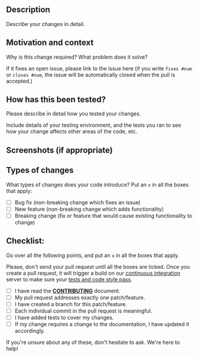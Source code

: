 <!--- Provide a general summary of your changes in the Title above -->

## Description

Describe your changes in detail.

## Motivation and context

Why is this change required? What problem does it solve?

If it fixes an open issue, please link to the issue here (if you write `fixes #num`
or `closes #num`, the issue will be automatically closed when the pull is accepted.)

## How has this been tested?

Please describe in detail how you tested your changes.

Include details of your testing environment, and the tests you ran to
see how your change affects other areas of the code, etc.

## Screenshots (if appropriate)

## Types of changes

What types of changes does your code introduce? Put an `x` in all the boxes that apply:

-   [ ] Bug fix (non-breaking change which fixes an issue)
-   [ ] New feature (non-breaking change which adds functionality)
-   [ ] Breaking change (fix or feature that would cause existing functionality to change)

## Checklist:

Go over all the following points, and put an `x` in all the boxes that apply.

Please, don't send your pull request until all the boxes are ticked. Once you create a pull request, it will trigger a build on our [continuous integration](http://www.phptherightway.com/#continuous-integration) server to make sure your [tests and code style pass](https://help.github.com/articles/about-required-status-checks/).

-   [ ] I have read the **[CONTRIBUTING](CONTRIBUTING.md)** document.
-   [ ] My pull request addresses exactly one patch/feature.
-   [ ] I have created a branch for this patch/feature.
-   [ ] Each individual commit in the pull request is meaningful.
-   [ ] I have added tests to cover my changes.
-   [ ] If my change requires a change to the documentation, I have updated it accordingly.

If you're unsure about any of these, don't hesitate to ask. We're here to help!
